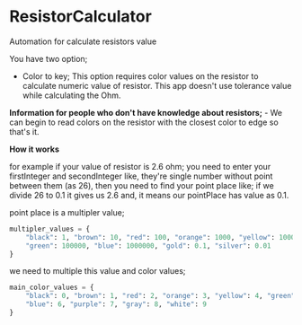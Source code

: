 # ResistorCalculator

Automation for calculate resistors value

You have two option;

- Color to key;
This option requires color values on the resistor to calculate numeric value of resistor. This app doesn't use tolerance value while calculating the Ohm.


**Information for people who don't have knowledge about resistors;**
        - We can begin to read colors on the resistor with the closest color to edge so that's it.
        
        
**How it works**


for example if your value of resistor is 2.6 ohm;
  you need to enter your firstInteger and secondInteger like, 
  they're single number without point between them (as 26),
  then you need to find your point place like;
  if we divide 26 to 0.1 it gives us 2.6 and,
  it means our pointPlace has value as 0.1.
  

point place is a multipler value;
```py
multipler_values = {
    "black": 1, "brown": 10, "red": 100, "orange": 1000, "yellow": 10000,
    "green": 100000, "blue": 1000000, "gold": 0.1, "silver": 0.01
}
```

we need to multiple this value and color values;
```py
main_color_values = {
    "black": 0, "brown": 1, "red": 2, "orange": 3, "yellow": 4, "green": 5,
    "blue": 6, "purple": 7, "gray": 8, "white": 9
}
```
